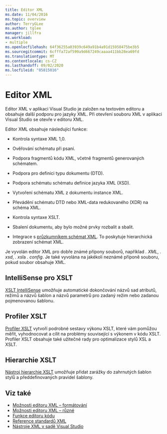 ```yaml
---
title: Editor XML
ms.date: 11/04/2016
ms.topic: overview
author: TerryGLee
ms.author: tglee
manager: jillfra
ms.workload:
- multiple
ms.openlocfilehash: 64f36255a03939c649a91b4a91d15958475be3b5
ms.sourcegitcommit: 6cfffa72af599a9d667249caaaa411bb28ea69fd
ms.translationtype: MT
ms.contentlocale: cs-CZ
ms.lasthandoff: 09/02/2020
ms.locfileid: "85815016"
---
```

# <a name="xml-editor"></a>Editor XML

Editor XML v aplikaci Visual Studio je založen na textovém editoru a obsahuje další podporu pro jazyky XML. Při otevření souboru XML v aplikaci Visual Studio se otevře v editoru XML.

Editor XML obsahuje následující funkce:

- Kontrola syntaxe XML 1,0.

- Ověřování schématu při psaní.

- Podpora fragmentů kódu XML, včetně fragmentů generovaných schématem.

- Podpora pro definici typu dokumentu (DTD).

- Podpora schématu schématu definice jazyka XML (XSD).

- Vytvoření schématu XML z dokumentu instance XML.

- Převádění schématu DTD nebo XML-data redukovaného (XDR) na schéma XML.

- Kontrola syntaxe XSLT.

- Sbalení dokumentu, aby bylo možné prvky rozbalit a sbalit.

- Integrace s [průzkumníkem schémat XML](../xml-tools/xml-schema-explorer.md). To poskytuje hierarchická zobrazení schémat XML.

Je vyvolán editor XML pro dobře známé přípony souborů, například *. XML*, *. xsd*, *. xsl*a *. config*. Je také vyvolána na jakékoli neznámé příponě souboru, pokud soubor obsahuje XML.

## <a name="xslt-intellisense"></a>IntelliSense pro XSLT

[XSLT IntelliSense](../xml-tools/xml-editor-intellisense-features.md) umožňuje automatické dokončování názvů sad atributů, režimů a názvů šablon a názvů parametrů pro zadaný režim nebo zadanou pojmenovanou šablonu.

## <a name="xslt-profiler"></a>Profiler XSLT

[Profiler XSLT](../xml-tools/xslt-profiler.md) vytvoří podrobné sestavy výkonu XSLT, které vám pomůžou měřit, vyhodnocovat a cílit na problémy související s výkonem v kódu XSLT. Profiler XSLT obsahuje také užitečné rady pro optimalizace stylů XSL a XSLT.

## <a name="xslt-hierarchy"></a>Hierarchie XSLT

[Nástroj hierarchie XSLT](../xml-tools/walkthrough-using-xslt-hierarchy.md) umožňuje přidat zarážky do zahrnutých šablon stylů a předdefinovaných pravidel šablony.

## <a name="see-also"></a>Viz také

- [Možnosti editoru XML – formátování](../ide/reference/options-text-editor-xml-formatting.md)
- [Možnosti editoru XML – různé](../ide/reference/options-text-editor-xml-miscellaneous.md)
- [Funkce editoru kódu](../ide/writing-code-in-the-code-and-text-editor.md)
- [Reference standardů XML](https://msdn.microsoft.com/79c78508-c9d0-423a-a00f-672e855de401)
- [Nástroje XML v sadě Visual Studio](../xml-tools/xml-tools-in-visual-studio.md)

